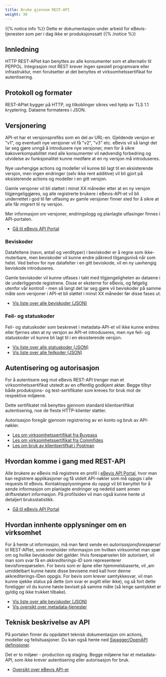 ```yaml
---
title: Bruke gjennom REST-API
weight: 30
---
```


{{% notice info %}}
Dette er dokumentasjon under arbeid for eBevis-tjenesten som per i dag ikke er produksjonssatt
{{% /notice %}}

## Innledning

HTTP REST-APIet kan benyttes av alle konsumenter som et alternativ til PEPPOL. Integrasjon mot REST krever ingen spesiell programvare eller infrastruktur, men forutsetter at det benyttes et virksomhetssertifikat for autentisering.

## Protokoll og formater

REST-APIet bygger på HTTP, og tilkoblinger sikres ved hjelp av TLS 1.1 kryptering. Dataene formateres i JSON.

## Versjonering

API-et har et versjonsprefiks som en del av URL-en. Gjeldende versjon er "v1", og eventuelt nye versjoner vil få "v2", "v3" etc. eBevis vil så langt det lar seg gjøre unngå å introdusere nye versjoner, men for å sikre bakoverkompabilitet med alle konsumenter vil nødvendig forbedring og utvidelse av funksjonalitet kunne medføre at en ny versjon må introduseres.

Nye uavhengige actions og modeller vil kunne bli lagt til en eksisterende versjon, men ingen endringer (selv ikke rent additive) vil bli gjort på eksisterende actions og modeller i en gitt versjon.

Gamle versjoner vil bli støttet i minst XX måneder etter at en ny versjon tilgjengeliggjøres, og alle registrerte brukere i eBevis-API-et vil bli underrettet i god til før utfasing av gamle versjoner finner sted for å sikre at alle får migrert til ny versjon.

Mer informasjon om versjoner, endringslogg og planlagte utfasinger finnes i API-portalen.

* [Gå til eBevis API Portal](https://ebevis.no/)

### Beviskoder

Datafeltene (navn, antall og verdityper) i beviskoder er å regne som ikke-muterbare, men beviskoder vil kunne endre påkrevd tilgangsnivå når som helst. Ved behov for nye datafelter i en gitt beviskode, vil en ny uavhengig beviskode introduseres.

Gamle beviskoder vil kunne utfases i takt med tilgjengeligheten av dataene i de underliggende registrene. Disse er eksterne for eBevis, og følgelig utenfor vår kontroll - men så langt det lar seg gjøre vil beviskoder på samme måte som versjoner i API-et bli støttet i minst XX måneder før disse fases ut.

* [Vis liste over alle beviskoder (JSON)](https://api.ebevis.no/nadobe-staging/v1/metadata/evidencecodes)

### Feil- og statuskoder

Feil- og statuskoder som beskrevet i metadata-API-et vil ikke kunne endres eller fjernes uten at ny versjon av API-et introduseres, men nye feil- og statuskoder vil kunne bli lagt til i en eksisterende versjon.

* [Vis liste over alle statuskoder (JSON)](https://api.ebevis.no/nadobe-staging/v1/metadata/statuscodes)
* [Vis liste over alle feilkoder (JSON)](https://api.ebevis.no/nadobe-staging/v1/metadata/errorcodes)

## Autentisering og autorisasjon

For å autentisere seg mot eBevis REST-API trenger man et virksomhetssertifikat utstedt av en offentlig godkjent aktør. Begge tilbyr både produksjons- og test-sertifikater som kreves for bruk mot de respektive miljøene.

Dette sertifikatet må benyttes gjennom standard klientsertifikat autentisering, noe de fleste HTTP-klienter støtter.

Autorisasjon foregår gjennom registrering av en konto og bruk av API-nøkler. 

* [Les om virksomhetssertifikat fra Buypass](https://www.buypass.no/produkter-og-tjenester/virksomhetssertifikat)
* [Les om virksomhetssertifikat fra Commfides](https://www.commfides.com/commfides-virksomhetssertifikat/)
* [Les om bruk av klientsertifkat i Postman](https://www.getpostman.com/docs/v6/postman/sending_api_requests/certificates)

## Hvordan komme i gang med REST-API

Alle brukere av eBevis må registrere en profil i [eBevis API Portal](https://ebevis.no/), hvor man kan registrere applikasjoner og få utdelt API-nøkler som må oppgis i alle requests til eBevis. Kontaktopplysningene du oppgi vil bli benyttet for å sende informasjon om planlagte endringer og nedetid samt annen driftsrelatert informasjon. På profilsiden vil man også kunne hente ut detaljert bruksstatistikk.

* [Gå til eBevis API Portal](https://ebevis.no/)

## Hvordan innhente opplysninger om en virksomhet

For å hente ut informasjon, må man først sende en _autorisasjonsforespørsel_ til REST-APIet, som inneholder informasjon om hvilken virksomhet man spør om og hvilke beviskoder det gjelder. Hvis forespørselen blir autorisert, vil man som svar få en _akkrediterings-ID_ som representerer bevisforespørselen. For bevis som er åpne eller hjemmelsbaserte, vil ,am umiddelbart kunne høste disse bevisene med kall hvor denne akkrediterings-IDen oppgis. For bevis som krever samtykkesvar, vil man kunne sjekke status på dette (om svar er avgitt eller ikke), og så fort dette foreligger vil du kunne høste beviset på samme måte (så lenge samtykket er gyldig og ikke trukket tilbake).

* [Vis liste over alle beviskoder (JSON)](https://api.ebevis.no/nadobe-staging/v1/metadata/evidencecodes)
* [Vis oversikt over metadata-tjenester](https://ebevis.no/docs/services/5adef2b2a066dac0e0e24aa0/operations/5adef2b933222b19076d8814?)

## Teknisk beskrivelse av API

På portalen finner du oppdatert teknisk dokumentasjon om actions, modeller og feilsituasjoner. Du kan også hente ned [Swagger/OpenAPI definisjoner](https://swagger.io/specification/).

Det er to miljøer - production og staging. Begge miljøene har et metadata-API, som ikke krever autentisering eller autorisasjon for bruk.

* [Oversikt over eBevis API-er](https://ebevis.no/docs/services/)

